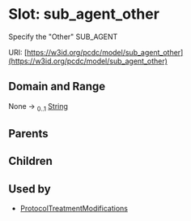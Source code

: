 
# Slot: sub_agent_other


Specify the "Other" SUB_AGENT

URI: [https://w3id.org/pcdc/model/sub_agent_other](https://w3id.org/pcdc/model/sub_agent_other)


## Domain and Range

None &#8594;  <sub>0..1</sub> [String](types/String.md)

## Parents


## Children


## Used by

 * [ProtocolTreatmentModifications](ProtocolTreatmentModifications.md)
